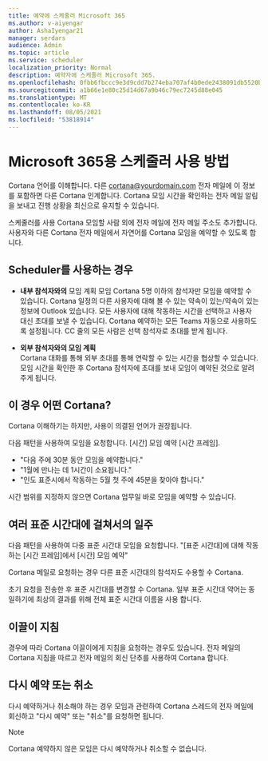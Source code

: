 ```yaml
---
title: 예약에 스케줄러 Microsoft 365
ms.author: v-aiyengar
author: AshaIyengar21
manager: serdars
audience: Admin
ms.topic: article
ms.service: scheduler
localization_priority: Normal
description: 예약자에 스케줄러 Microsoft 365.
ms.openlocfilehash: 0fbb6fbccc9e3d9cdd7b274eba707af4b0ede2438091db5520b8a52050048320
ms.sourcegitcommit: a1b66e1e80c25d14d67a9b46c79ec7245d88e045
ms.translationtype: MT
ms.contentlocale: ko-KR
ms.lasthandoff: 08/05/2021
ms.locfileid: "53818914"
---
```

# <a name="how-to-use-scheduler-for-microsoft-365"></a>Microsoft 365용 스케줄러 사용 방법

Cortana 언어를 이해합니다. 다른 cortana@yourdomain.com 전자 메일에 이 정보를 포함하면 다른 Cortana 인계합니다. Cortana 모임 시간을 확인하는 전자 메일 알림을 보내고 진행 상황을 최신으로 유지할 수 있습니다.

스케줄러를 사용 Cortana 모임할 사람 외에 전자 메일에 전자 메일 주소도 추가합니다. 사용자와 다른 Cortana 전자 메일에서 자연어를 Cortana 모임을 예약할 수 있도록 합니다.  

## <a name="when-to-use-scheduler"></a>Scheduler를 사용하는 경우

- **내부 참석자와의** 모임 계획 모임 Cortana 5명 이하의 참석자만 모임을 예약할 수 있습니다. Cortana 일정의 다른 사용자에 대해 볼 수 있는 약속이 있는/약속이 있는 정보에 Outlook 있습니다. 모든 사용자에 대해 작동하는 시간을 선택하고 사용자 대신 초대를 보낼 수 있습니다. Cortana 예약하는 모든 Teams 자동으로 사용하도록 설정됩니다. CC 줄의 모든 사람은 선택 참석자로 초대를 받게 됩니다.  

- **외부 참석자와의 모임 계획**  
Cortana 대화를 통해 외부 초대를 통해 연락할 수 있는 시간을 협상할 수 있습니다. 모임 시간을 확인한 후 Cortana 참석자에 초대를 보내 모임이 예약된 것으로 알려주게 됩니다.

## <a name="what-to-say-to-cortana"></a>이 경우 어떤 Cortana?

Cortana 이해하기는 하지만, 사용이 의결된 언어가 권장됩니다. 

다음 패턴을 사용하여 모임을 요청합니다. [시간] 모임 예약 [시간 프레임].  

- "다음 주에 30분 동안 모임을 예약합니다."  
- "1월에 만나는 데 1시간이 소요됩니다." 
- "인도 표준시에서 작동하는 5월 첫 주에 45분을 찾아야 합니다." 

시간 범위를 지정하지 않으면 Cortana 업무일 바로 모임을 예약할 수 있습니다.

## <a name="scheduling-across-multiple-time-zones"></a>여러 표준 시간대에 걸쳐서의 일주

다음 패턴을 사용하여 다중 표준 시간대 모임을 요청합니다. "[표준 시간대]에 대해 작동하는 [시간 프레임]에서 [시간] 모임 예약" 

Cortana 메일로 요청하는 경우 다른 표준 시간대의 참석자도 수용할 수 Cortana.  

초기 요청을 전송한 후 표준 시간대를 변경할 수 Cortana. 일부 표준 시간대 약어는 동일하기에 최상의 결과를 위해 전체 표준 시간대 이름을 사용 합니다.  

## <a name="organizer-guidance"></a>이끌이 지침

경우에 따라 Cortana 이끌이에게 지침을 요청하는 경우도 있습니다. 전자 메일의 Cortana 지침을 따르고 전자 메일의 회신 단추를 사용하여 Cortana 합니다.

## <a name="reschedule-or-cancel"></a>다시 예약 또는 취소

다시 예약하거나 취소해야 하는 경우 모임과 관련하여 Cortana 스레드의 전자 메일에 회신하고 "다시 예약" 또는 "취소"를 요청하면 됩니다. 

> [!NOTE]
> Cortana 예약하지 않은 모임은 다시 예약하거나 취소할 수 없습니다.  
